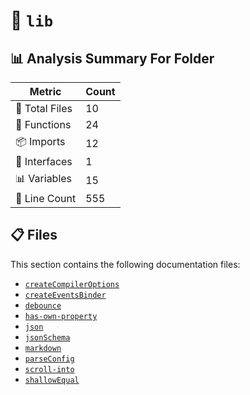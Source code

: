# 📁 `lib`

## 📊 Analysis Summary For Folder

| Metric | Count |
|--------|-------|
| 📁 Total Files | 10 |
| 🔧 Functions | 24 |
| 📦 Imports | 12 |
| 📐 Interfaces | 1 |
| 📊 Variables | 15 |
| 🔢 Line Count | 555 |


## 📋 Files

This section contains the following documentation files:

- [`createCompilerOptions`](./createCompilerOptions.md)
- [`createEventsBinder`](./createEventsBinder.md)
- [`debounce`](./debounce.md)
- [`has-own-property`](./has-own-property.md)
- [`json`](./json.md)
- [`jsonSchema`](./jsonSchema.md)
- [`markdown`](./markdown.md)
- [`parseConfig`](./parseConfig.md)
- [`scroll-into`](./scroll-into.md)
- [`shallowEqual`](./shallowEqual.md)